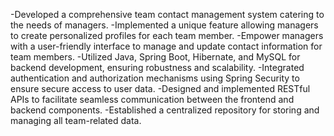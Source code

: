 -Developed a comprehensive team contact management system catering to the needs of managers.
-Implemented a unique feature allowing managers to create personalized profiles for each team member. 
-Empower managers with a user-friendly interface to manage and update contact information for team members.
-Utilized Java, Spring Boot, Hibernate, and MySQL for backend development, ensuring robustness and scalability.
-Integrated authentication and authorization mechanisms using Spring Security to ensure secure access to user data.
-Designed and implemented RESTful APIs to facilitate seamless communication between the frontend and backend components.
-Established a centralized repository for storing and managing all team-related data.
